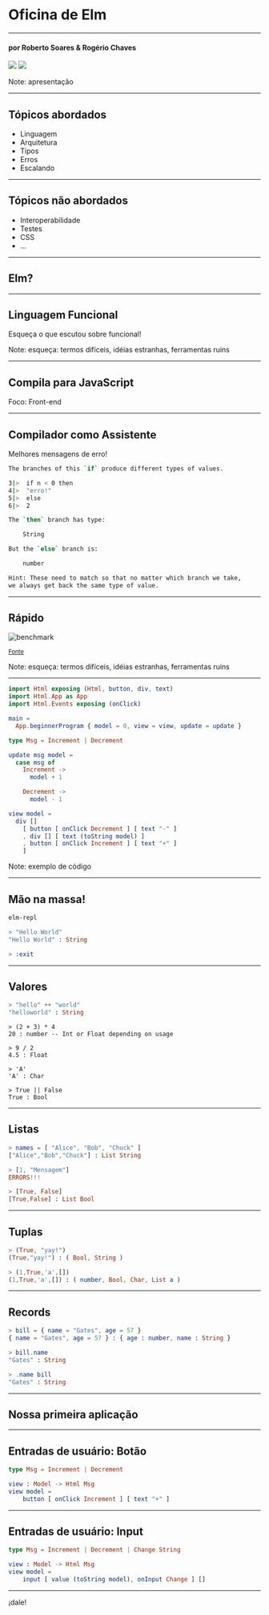 # Oficina de Elm
<hr />
<h4 class="subtitle">por Roberto Soares & Rogério Chaves</h4>

<img src="images/roberto.jpeg" class="picture" />
<img src="images/rogerio.jpeg" class="picture" />

Note: apresentação

---

## Tópicos abordados

* Linguagem
* Arquitetura
* Tipos
* Erros
* Escalando

----

## Tópicos não abordados

* Interoperabilidade
* Testes
* CSS
* ...

---

## Elm?

----

## Linguagem Funcional

Esqueça o que escutou sobre funcional!

Note: esqueça: termos difíceis, idéias estranhas, ferramentas ruins

----

## Compila para JavaScript

Foco: Front-end

----

## Compilador como Assistente

Melhores mensagens de erro!

```sh
The branches of this `if` produce different types of values.

3|>  if n < 0 then
4|>  "erro!"
5|>  else
6|>  2

The `then` branch has type:

    String

But the `else` branch is:

    number

Hint: These need to match so that no matter which branch we take,
we always get back the same type of value.
```
<!-- .element: class="stretch" -->

----

## Rápido

![benchmark](images/benchmark.png)

<small>[Fonte](http://elm-lang.org/blog/blazing-fast-html-round-two)</small>

Note: esqueça: termos difíceis, idéias estranhas, ferramentas ruins

----

```elm
import Html exposing (Html, button, div, text)
import Html.App as App
import Html.Events exposing (onClick)

main =
  App.beginnerProgram { model = 0, view = view, update = update }

type Msg = Increment | Decrement

update msg model =
  case msg of
    Increment ->
      model + 1

    Decrement ->
      model - 1

view model =
  div []
    [ button [ onClick Decrement ] [ text "-" ]
    , div [] [ text (toString model) ]
    , button [ onClick Increment ] [ text "+" ]
    ]
```
<!-- .element: class="stretch" -->

Note: exemplo de código

---

## Mão na massa!

```sh
elm-repl
```

```elm
> "Hello World"
"Hello World" : String
```

```elm
> :exit
```

----

## Valores

```elm
> "hello" ++ "world"
"helloworld" : String
```

```
> (2 + 3) * 4
20 : number -- Int or Float depending on usage

> 9 / 2
4.5 : Float
```

```
> 'A'
'A' : Char
```

```
> True || False
True : Bool
```

----

## Listas

```elm
> names = [ "Alice", "Bob", "Chuck" ]
["Alice","Bob","Chuck"] : List String
```

```elm
> [1, "Mensagem"]
ERRORS!!!
```

```elm
> [True, False]
[True,False] : List Bool
```

----

## Tuplas

```elm
> (True, "yay!")
(True,"yay!") : ( Bool, String )
```

```elm
> (1,True,'a',[])
(1,True,'a',[]) : ( number, Bool, Char, List a )
```

----

## Records

```elm
> bill = { name = "Gates", age = 57 }
{ name = "Gates", age = 57 } : { age : number, name : String }
```

```elm
> bill.name
"Gates" : String

> .name bill
"Gates" : String
```

---

## Nossa primeira aplicação

---

## Entradas de usuário: Botão

```elm
type Msg = Increment | Decrement

view : Model -> Html Msg
view model =
    button [ onClick Increment ] [ text "+" ]
```

----

## Entradas de usuário: Input

```elm
type Msg = Increment | Decrement | Change String

view : Model -> Html Msg
view model =
    input [ value (toString model), onInput Change ] []
```

---

¡dale!
